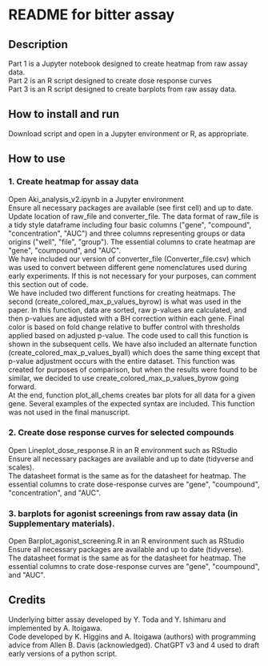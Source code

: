 # README for bitter assay  

## Description  
Part 1 is a Jupyter notebook designed to create heatmap from raw assay data.  
Part 2 is an R script designed to create dose response curves  
Part 3 is an R script designed to create barplots from raw assay data.

## How to install and run  
Download script and open in a Jupyter environment or R, as appropriate.  

## How to use 
### 1. Create heatmap for assay data  
Open Aki_analysis_v2.ipynb in a Jupyter environment  
  Ensure all necessary packages are available (see first cell) and up to date.  
  Update location of raw_file and converter_file. 
  The data format of raw_file is a tidy style dataframe including four basic columns ("gene", "compound", "concentration", "AUC") and three columns representing groups or data origins ("well", "file", "group"). The essential columns to crate heatmap are "gene", "coumpound", and "AUC".  
  We have included our version of converter_file (Converter_file.csv) which was used to convert between different gene nomenclatures used during early experiments.  If this is not necessary for your purposes, can comment this section out of code.  
  We have included two different functions for creating heatmaps.  The second (create_colored_max_p_values_byrow) is what was used in the paper.  In this function, data are sorted, raw p-values are calculated, and then p-values are adjusted with a BH correction within each gene.  Final color is based on fold change relative to buffer control with thresholds applied based on adjusted p-value.  The code used to call this function is shown in the subsequent cells.  We have also included an alternate function (create_colored_max_p_values_byall) which does the same thing except that p-value adjustment occurs with the entire dataset.  This function was created for purposes of comparison, but when the results were found to be similar, we decided to use create_colored_max_p_values_byrow going forward.    
  At the end, function plot_all_chems creates bar plots for all data for a given gene.  Several examples of the expected syntax are included.  This function was not used in the final manuscript.    
  
### 2. Create dose response curves for selected compounds  
Open Lineplot_dose_response.R in an R environment such as RStudio  
  Ensure all necessary packages are available and up to date (tidyverse and scales).  
  The datasheet format is the same as for the datasheet for heatmap. The essential columns to crate dose-response curves are "gene", "coumpound", "concentration", and "AUC".

### 3.  barplots for agonist screenings from raw assay data (in Supplementary materials).
Open Barplot_agonist_screening.R in an R environment such as RStudio  
  Ensure all necessary packages are available and up to date (tidyverse).   
  The datasheet format is the same as for the datasheet for heatmap. The essential columns to crate dose-response curves are "gene", "coumpound", and "AUC".


## Credits  
Underlying bitter assay developed by Y. Toda and Y. Ishimaru and implemented by A. Itoigawa.  
Code developed by K. Higgins and A. Itoigawa (authors) with programming advice from Allen B. Davis (acknowledged).  ChatGPT v3 and 4 used to draft early versions of a python script.  
